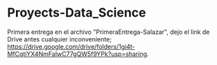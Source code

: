# Proyects-Data_Science

Primera entrega en el archivo "PrimeraEntrega-Salazar", dejo el link de Drive antes cualquier inconveniente; https://drive.google.com/drive/folders/1gi4t-MfCqtiYX4NmFaIwC77gQW5f9YPk?usp=sharing.
